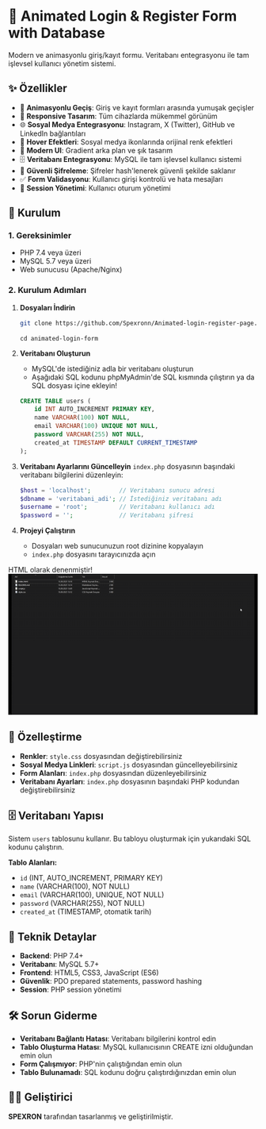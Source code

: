 # 🎨 Animated Login & Register Form with Database

Modern ve animasyonlu giriş/kayıt formu. Veritabanı entegrasyonu ile tam işlevsel kullanıcı yönetim sistemi.

## ✨ Özellikler

- 🔄 **Animasyonlu Geçiş**: Giriş ve kayıt formları arasında yumuşak geçişler
- 📱 **Responsive Tasarım**: Tüm cihazlarda mükemmel görünüm
- 🌐 **Sosyal Medya Entegrasyonu**: Instagram, X (Twitter), GitHub ve LinkedIn bağlantıları
- 🎯 **Hover Efektleri**: Sosyal medya ikonlarında orijinal renk efektleri
- 💫 **Modern UI**: Gradient arka plan ve şık tasarım
- 🗄️ **Veritabanı Entegrasyonu**: MySQL ile tam işlevsel kullanıcı sistemi
- 🔐 **Güvenli Şifreleme**: Şifreler hash'lenerek güvenli şekilde saklanır
- ✅ **Form Validasyonu**: Kullanıcı girişi kontrolü ve hata mesajları
- 🔑 **Session Yönetimi**: Kullanıcı oturum yönetimi

## 🚀 Kurulum

### 1. Gereksinimler
- PHP 7.4 veya üzeri
- MySQL 5.7 veya üzeri
- Web sunucusu (Apache/Nginx)

### 2. Kurulum Adımları

1. **Dosyaları İndirin**
   ```bash
   git clone https://github.com/Spexronn/Animated-login-register-page.git
   ```
   ```
   cd animated-login-form
   ```

2. **Veritabanı Oluşturun**
   - MySQL'de istediğiniz adla bir veritabanı oluşturun
   - Aşağıdaki SQL kodunu phpMyAdmin'de SQL kısmında çılıştırın ya da SQL dosyası içine ekleyin!
     

   ```sql
   CREATE TABLE users (
       id INT AUTO_INCREMENT PRIMARY KEY,
       name VARCHAR(100) NOT NULL,
       email VARCHAR(100) UNIQUE NOT NULL,
       password VARCHAR(255) NOT NULL,
       created_at TIMESTAMP DEFAULT CURRENT_TIMESTAMP
   );
   ```

3. **Veritabanı Ayarlarını Güncelleyin**
   `index.php` dosyasının başındaki veritabanı bilgilerini düzenleyin:
   ```php
   $host = 'localhost';        // Veritabanı sunucu adresi
   $dbname = 'veritabani_adi'; // İstediğiniz veritabanı adı
   $username = 'root';         // Veritabanı kullanıcı adı
   $password = '';             // Veritabanı şifresi
   ```

4. **Projeyi Çalıştırın**
   - Dosyaları web sunucunuzun root dizinine kopyalayın
   - `index.php` dosyasını tarayıcınızda açın
   
HTML olarak denenmiştir!
![Animated Login Form Demo](gif.gif)

## 🎨 Özelleştirme

- **Renkler**: `style.css` dosyasından değiştirebilirsiniz
- **Sosyal Medya Linkleri**: `script.js` dosyasından güncelleyebilirsiniz
- **Form Alanları**: `index.php` dosyasından düzenleyebilirsiniz
- **Veritabanı Ayarları**: `index.php` dosyasının başındaki PHP kodundan değiştirebilirsiniz

## 🗄️ Veritabanı Yapısı

Sistem `users` tablosunu kullanır. Bu tabloyu oluşturmak için yukarıdaki SQL kodunu çalıştırın.

**Tablo Alanları:**
- `id` (INT, AUTO_INCREMENT, PRIMARY KEY)
- `name` (VARCHAR(100), NOT NULL)
- `email` (VARCHAR(100), UNIQUE, NOT NULL)
- `password` (VARCHAR(255), NOT NULL)
- `created_at` (TIMESTAMP, otomatik tarih)

## 🔧 Teknik Detaylar

- **Backend**: PHP 7.4+
- **Veritabanı**: MySQL 5.7+
- **Frontend**: HTML5, CSS3, JavaScript (ES6)
- **Güvenlik**: PDO prepared statements, password hashing
- **Session**: PHP session yönetimi

## 🛠️ Sorun Giderme

- **Veritabanı Bağlantı Hatası**: Veritabanı bilgilerini kontrol edin
- **Tablo Oluşturma Hatası**: MySQL kullanıcısının CREATE izni olduğundan emin olun
- **Form Çalışmıyor**: PHP'nin çalıştığından emin olun
- **Tablo Bulunamadı**: SQL kodunu doğru çalıştırdığınızdan emin olun

## 👨‍💻 Geliştirici

**SPEXRON** tarafından tasarlanmış ve geliştirilmiştir.





